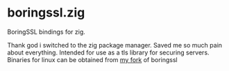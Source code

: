 # boringssl.zig
BoringSSL bindings for zig.

Thank god i switched to the zig package manager. Saved me so much
pain about everything.
Intended for use as a tls library for securing servers.
Binaries for linux can be obtained from [my fork](https://github.com/crispy-strawberry/boringssl) of boringssl
